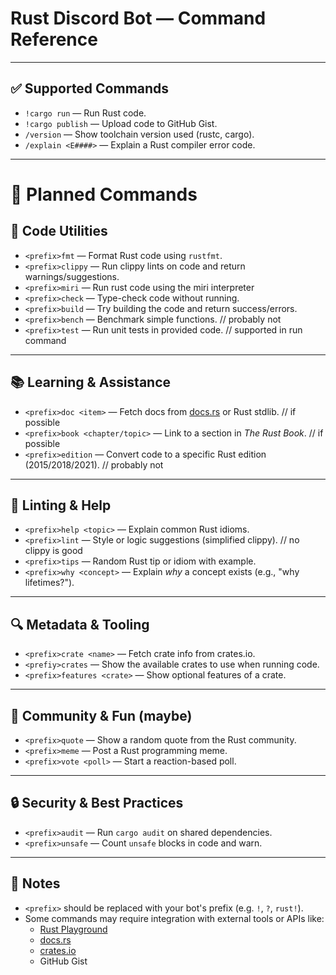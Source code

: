 # Rust Discord Bot — Command Reference

---

## ✅ Supported Commands

- `!cargo run` — Run Rust code.
- `!cargo publish` — Upload code to GitHub Gist.
- `/version` — Show toolchain version used (rustc, cargo).
- `/explain <E####>` — Explain a Rust compiler error code.

---

# 🧪 Planned Commands

## 🔧 Code Utilities

- `<prefix>fmt` — Format Rust code using `rustfmt`.
- `<prefix>clippy` — Run clippy lints on code and return warnings/suggestions.
- `<prefix>miri` — Run rust code using the miri interpreter
- `<prefix>check` — Type-check code without running.
- `<prefix>build` — Try building the code and return success/errors.
- `<prefix>bench` — Benchmark simple functions. // probably not
- `<prefix>test` — Run unit tests in provided code. // supported in run command

---

## 📚 Learning & Assistance

- `<prefix>doc <item>` — Fetch docs from [docs.rs](https://docs.rs) or Rust stdlib. // if possible
- `<prefix>book <chapter/topic>` — Link to a section in *The Rust Book*.  // if possible
- `<prefix>edition` — Convert code to a specific Rust edition (2015/2018/2021). // probably not

---

## 🧠 Linting & Help

- `<prefix>help <topic>` — Explain common Rust idioms.
- `<prefix>lint` — Style or logic suggestions (simplified clippy).  // no clippy is good
- `<prefix>tips` — Random Rust tip or idiom with example.
- `<prefix>why <concept>` — Explain *why* a concept exists (e.g., "why lifetimes?").

---

## 🔍 Metadata & Tooling

- `<prefix>crate <name>` — Fetch crate info from crates.io.
- `<prefiy>crates` — Show the available crates to use when running code.
- `<prefix>features <crate>` — Show optional features of a crate.

---

## 🎯 Community & Fun (maybe)

- `<prefix>quote` — Show a random quote from the Rust community.
- `<prefix>meme` — Post a Rust programming meme.
- `<prefix>vote <poll>` — Start a reaction-based poll.

---

## 🔒 Security & Best Practices

- `<prefix>audit` — Run `cargo audit` on shared dependencies.
- `<prefix>unsafe` — Count `unsafe` blocks in code and warn.

---

## 📝 Notes

- `<prefix>` should be replaced with your bot's prefix (e.g. `!`, `?`, `rust!`).
- Some commands may require integration with external tools or APIs like:
  - [Rust Playground](https://play.rust-lang.org/)
  - [docs.rs](https://docs.rs)
  - [crates.io](https://crates.io)
  - GitHub Gist
